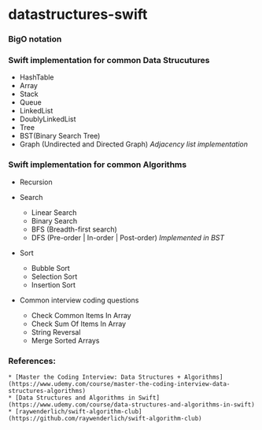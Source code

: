 # datastructures-swift


### BigO notation
### Swift implementation for common Data Strucutures
* HashTable
* Array
* Stack
* Queue
* LinkedList
* DoublyLinkedList
* Tree
* BST(Binary Search Tree)
* Graph (Undirected and Directed Graph) _Adjacency list implementation_
 
### Swift implementation for common Algorithms
 * Recursion
 * Search
   * Linear Search
   * Binary Search
   * BFS (Breadth-first search)  
   * DFS (Pre-order | In-order | Post-order)  _Implemented in BST_
 * Sort
   * Bubble Sort
   * Selection Sort
   * Insertion Sort  

 * Common interview coding questions
   * Check Common Items In Array
   * Check Sum Of Items In Array
   * String Reversal
   * Merge Sorted Arrays

### References:
    * [Master the Coding Interview: Data Structures + Algorithms](https://www.udemy.com/course/master-the-coding-interview-data-structures-algorithms)
    * [Data Structures and Algorithms in Swift](https://www.udemy.com/course/data-structures-and-algorithms-in-swift)
    * [raywenderlich/swift-algorithm-club](https://github.com/raywenderlich/swift-algorithm-club)  
